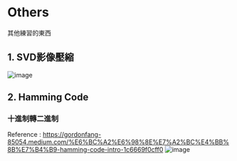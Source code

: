 # Others
其他練習的東西

## 1. SVD影像壓縮
![image](https://user-images.githubusercontent.com/83625018/117754459-f73a8c00-b24c-11eb-8751-fb059abe0e59.png)

## 2. Hamming Code
### 十進制轉二進制
Reference : https://gordonfang-85054.medium.com/%E6%BC%A2%E6%98%8E%E7%A2%BC%E4%BB%8B%E7%B4%B9-hamming-code-intro-1c6669f0cff0
![image](https://user-images.githubusercontent.com/83625018/117947784-19163a80-b343-11eb-8f78-7f65a0d94a9c.png)
